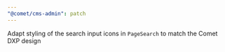 ```yaml
---
"@comet/cms-admin": patch
---
```


Adapt styling of the search input icons in `PageSearch` to match the Comet DXP design

